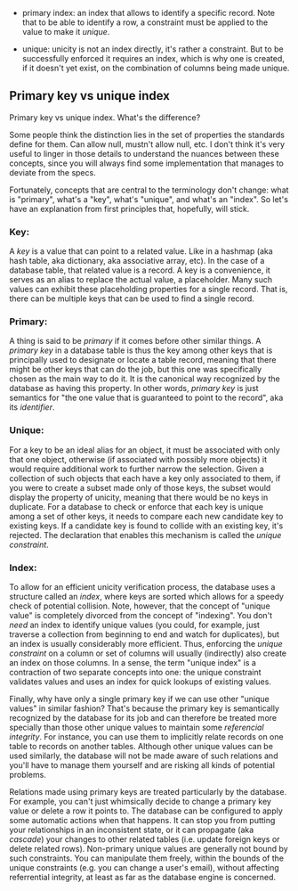 - primary index: an index that allows to identify a specific record. Note that to be able to identify a row, a constraint must be applied to the value to make it *unique*. 

- unique: unicity is not an index directly, it's rather a constraint. But to be successfully enforced it requires an index, which is why one is created, if it doesn't yet exist, on the combination of columns being made unique.

## Primary key vs unique index

Primary key vs unique index. What's the difference?

Some people think the distinction lies in the set of properties the standards define for them. Can allow null, mustn't allow null, etc. I don't think it's very useful to linger in those details to understand the nuances between these concepts, since you will always find some implementation that manages to deviate from the specs.

Fortunately, concepts that are central to the terminology don't change: what is "primary", what's a "key", what's "unique", and what's an "index". So let's have an explanation from first principles that, hopefully, will stick.

### Key:
A *key* is a value that can point to a related value. Like in a hashmap (aka hash table, aka dictionary, aka associative array, etc). In the case of a database table, that related value is a record. A key is a convenience, it serves as an alias to replace the actual value, a placeholder. Many such values can exhibit these placeholding properties for a single record. That is, there can be multiple keys that can be used to find a single record.

### Primary:
A thing is said to be *primary* if it comes before other similar things. A *primary key* in a database table is thus the key among other keys that is principally used to designate or locate a table record, meaning that there might be other keys that can do the job, but this one was specifically chosen as the main way to do it. It is the canonical way recognized by the database as having this property. In other words, *primary key* is just semantics for "the one value that is guaranteed to point to the record", aka its *identifier*.

### Unique:
For a key to be an ideal alias for an object, it must be associated with only that one object, otherwise (if associated with possibly more objects) it would require additional work to further narrow the selection. Given a collection of such objects that each have a key only associated to them, if you were to create a subset made only of those keys, the subset would display the property of unicity, meaning that there would be no keys in duplicate. For a database to check or enforce that each key is unique among a set of other keys, it needs to compare each new candidate key to existing keys. If a candidate key is found to collide with an existing key, it's rejected. The declaration that enables this mechanism is called the *unique constraint*. 

### Index:
To allow for an efficient unicity verification process, the database uses a structure called an *index*, where keys are sorted which allows for a speedy check of potential collision. Note, however, that the concept of "unique value" is completely divorced from the concept of "indexing". You don't *need* an index to identify unique values (you could, for example, just traverse a collection from beginning to end and watch for duplicates), but an index is usually considerably more efficient. Thus, enforcing the *unique constraint* on a column or set of columns will usually (indirectly) also create an index on those columns. In a sense, the term "unique index" is a contraction of two separate concepts into one: the unique constraint validates values and uses an index for quick lookups of existing values.

Finally, why have only a single primary key if we can use other "unique values" in similar fashion? That's because the primary key is semantically recognized by the database for its job and can therefore be treated more specially than those other unique values to maintain some *referencial integrity*. For instance, you can use them to implicitly relate records on one table to records on another tables. Although other unique values can be used similarly, the database will not be made aware of such relations and you'll have to manage them yourself and are risking all kinds of potential problems.

Relations made using primary keys are treated particularly by the database. For example, you can't just whimsically decide to change a primary key value or delete a row it points to. The database can be configured to apply some automatic actions when that happens. It can stop you from putting your relationships in an inconsistent state, or it can propagate (aka *cascade*) your changes to other related tables (i.e. update foreign keys or delete related rows). Non-primary unique values are generally not bound by such constraints. You can manipulate them freely, within the bounds of the unique constraints (e.g. you can change a user's email), without affecting referrential integrity, at least as far as the database engine is concerned.
